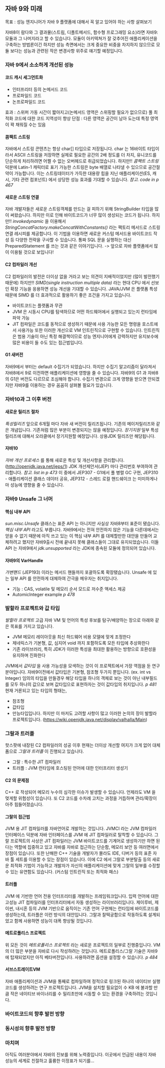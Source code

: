 
## 자바 9와 미래

목표 : 성능 엔지니어가 자바 9 플랫폼에 대해서 꼭 알고 있어야 하는 사항 살펴보기

자바8이 람다와 그 결과물(스트림, 디폴트메서드, 함수형 프로그래밍 요소)라면 자바9: 모듈과 그 나머지라고 할 수 있습니다. 모듈이 아키텍쳐가 잘 갖추어진 애플리케이션을 구축하는 방법론이긴 하지만 성능 측면에서는 크게 중요한 비중을 차지하지 않으므로 모듈 보다는 성능과 관련된 작은 변경사항 위주로 얘기할 예정입니다.

### 자바 9에서 소소하게 개선된 성능
#### 코드 캐시 세그먼트화
- 인터프리터 등의 논메서드 코드
- 프로파일드 코드
- 논프로파일드 코드

효과 : 스위퍼 가동 시간이 짧아지고(논메서드 영역은 스위핑할 필요가 없으므로) 풀 최적화 코드에 대한 코드 지역성이 향상
단점 : 다른 영역은 공간이 남아 도는데 특정 영역이 꽉 채워질 수는 있음

#### 콤팩트 스트링
자바에서 스트링 콘텐츠는 항상 char[] 타입으로 저장됩니다.
char 는 16바이트 타입이라서 ASCII 스트링을 저장하면 실제로 필요한 공간의 2배 정도를 더 차지, 유니코드를 단순하게 처리하려면 어쩔 수 없는 오버헤드로 취급되었습니다.
하지만!! *콤팩트 스트링* 덕분에 Latin-1 캐릭터로 표기 가능한 스트링은 byte 배열로 나타낼 수 있으므로 공간절약이 가능합니다.
이는 스트링데이터가 가득한 대용량 힙을 지닌 애플리케이션(ES, 캐시, 기타 관련 컴포넌트) 에서 상당한 성능 효과를 기대할 수 있습니다.
_참고. code in p 467_


#### 새로운 스트링 연결
자바 개발자들은 새로운 스트링객체를 만드는 걸 피하기 위해 StringBuilder 타입을 많이 써왔습니다. 하지만 이로 인해 바이트코드가 너무 많이 생성되는 코드가 됩니다.
하지만!! *invokedynamic* 을 이용해서 _StringConcatFactory.makeConcatWithConstants()_ 라는 팩토리 메서드로 스트링 연결 레시피를 제공합니다. 이 기법을 이용하면 새로운 커스텀 메서드용 바이트코드 작성 등 다양한 전략을 구사할 수 있습니다. 통짜 SQL 문을 실행하는 대신 PreparedStatement 를 쓰는 것과 같은 이야기입니다.
-> 앞으로 자바 플랫폼에서 많이 이용될 것으로 보입니다!

#### C2 컴파일러 개선
C2 컴파일러의 발전은 더이상 없을 거라고 보는 의견이 지배적이었지만 (많이 발전했기때문에)
하지만!! *SIMD(single instruction multiple data)* 라는 현대 CPU 에서 선보인 확장 기능을 응용하면 성능 개선을 기대할 수 있습니다.
JAVA/JVM 은 플랫폼 특성 때문에 SIMD 를 더 효과적으로 활용하기 좋은 조건을 가지고 있습니다.
- 바이트코드는 플랫폼과 무관
- JVM 은 시동시 CPU를 탐색하므로 어떤 하드웨어에서 실행되고 있는지 런타임에 파악 가능
- JIT 컴파일은 코드를 동적으로 생성하기 때문에 사용 가능한 모든 명령을 호스트에서 사용가능
또한 이러한 개선으로 VM 인트린직으로 구현할 수 있습니다. 인트린직은 범용 기술이 아닌 특정 해결책이므로 성능 엔지니어에게 강력하지만 유지보수에 많은 비용이 들 수도 있는 접근법입니다.

#### G1 새버전
자바9에서 부터는 default 수집기가 되었습니다. 하지만 수집기 알고리즘이 달라져서 자바8에서 9로 이전하면 애플리케이션에 영향을 줄 수 있습니다. 자바9의 G1 과 자바8의 G1은 버전도 다르므로 조심해야 합니다. 수집기 변경으로 크게 영향을 받으면 안되겠지만 자바9를 이용하는 경우 꼼꼼히 살펴볼 필요가 있습니다.

### 자바10과 그 이후 버전
#### 새로운 릴리즈 절차
*특성릴리즈* 앞으로 6개월 마다 자바 새 버전이 릴리즈됩니다. 기존의 메이저릴리즈와 같은 개념입니다. 기존처럼 많은 부분이 변경되지는 않을 예정입니다.
*장기지원* 일부 특성 릴리즈에 대해서 오라클에서 장기지원할 예정입니다. 상용JDK 릴리즈만 해당됩니다.

#### 자바10
*자바 개선 프로세스* 를 통해 새로운 특성 및 개선사항을 관리합니다. (http://openjdk.java.net/jeps/1)
JDK 개선제안서(JEP) 마다 관리번호 부여하여 관리합니다. _참고. list in p 473_
이 중에서 JEP307 - G1에서 풀 병렬 GC 구현, JEP310 - 애플리케이션 클래스 데이터 공유, JEP312 - 스레드 로컬 핸드쉐이크 는 미미하게나마 성능에 영향을 줄 수 있습니다.


### 자바9 Unsafe 그 너머
#### 핵심 내부 API
*sun.misc.Unsafe* 클래스는 표준 API 는 아니지만 사실상 자바8부터 표준이 됐습니다. *핵심 내부 API* 라고도 부릅니다. 자바9에서는 전혀 안전하지 않은 기능을 다른데에서는 얻을 수 없기 때문에 아직 쓰고 있는 이 핵심 내부 API 를 대체할만한 대안을 만들어 교체하려고 했지만 자바9출시 전에 끝내지 못해 클래스들이 그대로 유지되었습니다. 이들 API 는 자바9에서 *jdk.unsupported* 라는 JDK에 종속된 모듈에 정의되어 있습니다.

#### 자바9의 VarHandle
*가변핸드* (JEP193) 이라는 메서드 핸들까지 포괄하도록 확장됐습니다. Unsafe 에 있는 일부 API 를 안전하게 대체하여 간극을 메우자는 취지입니다.
- 기능 : CAS, volatile 및 메모리 순서 모드로 저수준 액세스 제공
- AutomicInteger example _p 478_


### 발할라 프로젝트와 값 타입
*발할라 프로젝트* 고급 자바 VM 및 언어의 특성 후보를 탐구/배양하는 장으로 아래와 같은 목표를 가지고 있습니다.
- JVM 메모리 레이아웃을 최신 하드웨어 비용 모델에 맞게 조정한다
- 제네릭스가 기본형, 값, 심지어 void 까지 포함하도록 모든 타입에 추상화한다
- 기존 라이브러리, 특히 JDK가 이러한 특성을 최대한 활용하는 방향으로 호환성을 유지하며 진화한다

JVM에서 *값타입* 을 사용 가능성을 모색하는 것이 이 프로젝트에서 가장 역점을 둔 연구분야입니다.
자바9이전에서 값타입은 기본형, 참조형 두가지 뿐입니다. (ex. int vs Integer)
임의의 타입을 만들경우 해당 타입을 하나의 객체로 보는 것이 아닌 내부필드를 모두 하나의 값으로 보며 값타입으로 표현하자는 것이 값타입의 취지입니다. _p 481_
현재 거론되고 있는 타입의 형태는,
- 참조형
- 값타입
- 만능타입입니다.
하지만 이 마저도 고려할 사항이 많고 이러한 논의의 장이 발할라 프로젝트입니다.
(https://wiki.openjdk.java.net/display/valhalla/Main)

### 그랄과 트러플
핫스팟에 내장된 C2 컴파일러의 성공 이후 현재는 더이상 개선할 여지가 크게 없어 대체품으로 *그랄과 트러플* 이 진행되고 있습니다.
- 그랄 : 특수한 JIT 컴파일러
- 트러플 : JVM 런타임에 호스팅된 언어에 대한 인터프리터 생성기

#### C2 의 문제점
C++ 로 작성되어 메모리 누수의 심각한 이슈가 발생할 수 있습니다. 언제라도 VM 을 멎게할 위험성이 있습니다. 또 C2 코드를 수차례 고치는 과정을 거듭하며 관리/확장이 아주 힘들어졌습니다.

#### 그랄의 접근법
JVM 용 JIT 컴파일러를 자바언어로 개발하는 것입니다. JVMCI 라는 JVM 컴파일러 인터페이스 덕분에 자바 인터페이스를 JVM 에 JIT 컴파일러로 탈착할 수 있습니다. 그랄 프로젝트의 사상은 JIT 컴파일러는 JVM 바이트코드를 기계어로 생성하기만 하면 된다는 역할에 집중하고 있고 자바를 자바로 접근하는 단순함, 메모리 보안 등 여러면에서 장점이 있습니다. 또한 난해한 C++ 기술을 개발자가 몰라도 IDE, 디버거 등의 표준 자바 툴 세트를 이용할 수 있는 장점이 있습니다.
이에 C2 에서 그랄로 부분탈출 등의 새로운 최적화 기법이 가능하고 개발자가 자신의 애플리케이션에 맞게 그랄의 일부를 수정할 수 있는 유연함도 있습니다. (커스텀 인트린직 또는 최적화 패스)

#### 트러플
JVM 에 기반한 언어 전용 인터프리터를 개발하는 프레임워크입니다. 입력 언어에 대한 고성능 JIT 컴파일러를 인터프리터에서 자동 생성하는 라이브러리입니다. 제이루비, 제이썬, 내시혼 등의 JVM 기반으로 움직이는 기존 언어 구현체는 런타임에 바이트코드를 생성하는데, 트러플은 이런 방식의 대안입니다. 그랄과 찰떡궁합으로 작동하도록 설계되었고 함께 사용하면 성능이 대폭 향상될 것입니다.

#### 메트로폴리스 프로젝트
위 모든 것이 *메트로폴리스 프로젝트* 라는 새로운 프로젝트의 일부로 진행중입니다. VM의 더 많은 부분을 자바로 다시 작성하려는 것입니다. 메트로폴리스/그랄 기술은 자바9에 탑재되었지만 아직 베타버전입니다. 사용하려면 옵션을 설정할 수 있습니다. _p 484_

#### 서브스트레이트VM
자바 애플리케이션과 JVM을 통째로 컴파일하여 정적으로 링크된 하나의 네이티브 실행코드를 생성하려는 연구 프로젝트입니다. JVM을 설치할 필요없이 수 KB 에 불과할 만큼 작은 네이티브 바이너리를 수 밀리초만에 시동할 수 있는 환경을 구축하려는 것입니다.


### 바이트코드의 향후 발전 방향
### 동시성의 향후 발전 방향

### 마치며
아직도 여러분야에서 자바의 진보를 위해 노력중입니다. 이곳에서 언급된 내용이 자바 성능의 세계로 친절하고 훌륭한 이정표가 되기를...

